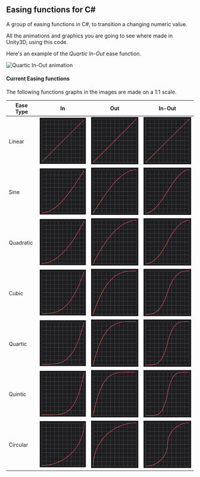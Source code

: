 ## Easing functions for C#
A group of easing functions in C#, to transition a changing numeric value.

All the animations and graphics you are going to see where made in Unity3D, using this code.

Here's an example of the *Quartic In-Out* ease function.

![Quartic In-Out animation](/ReadmeImages/gifs/quartic-inout.png)

#### Current Easing functions
The following functions graphs in the images are made on a 1:1 scale.

| Ease Type | In | Out | In-Out |
| --- | --- | --- | --- |
| Linear | ![Linear](/ReadmeImages/images/linear.png) | ![Linear](/ReadmeImages/images/linear.png) | ![Linear](/ReadmeImages/images/linear.png) |
| Sine | ![Sine In](/ReadmeImages/images/sine-in.png) | ![Sine Out](/ReadmeImages/images/sine-out.png) | ![Sine In-Out](/ReadmeImages/images/sine-inout.png) |
| Quadratic | ![Quadratic In](/ReadmeImages/images/quadratic-in.png) | ![Quadratic Out](/ReadmeImages/images/quadratic-out.png) | ![Quadratic In-Out](/ReadmeImages/images/quadratic-inout.png) |
| Cubic | ![Cubic In](/ReadmeImages/images/cubic-in.png) | ![Cubic Out](/ReadmeImages/images/cubic-out.png) | ![Cubic In-Out](/ReadmeImages/images/cubic-inout.png) |
| Quartic | ![Quartic In](/ReadmeImages/images/quartic-in.png) | ![Quartic Out](/ReadmeImages/images/quartic-out.png) | ![Quartic In-Out](/ReadmeImages/images/quartic-inout.png) |
| Quintic | ![Quintic In](/ReadmeImages/images/quintic-in.png) | ![Quintic Out](/ReadmeImages/images/quintic-out.png) | ![Quintic In-Out](/ReadmeImages/images/quintic-inout.png) |
| Circular | ![Circular In](/ReadmeImages/images/circular-in.png) | ![Circular Out](/ReadmeImages/images/circular-out.png) | ![Circular In-Out](/ReadmeImages/images/circular-inout.png) |
